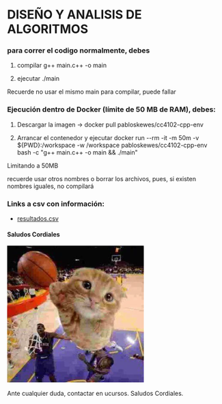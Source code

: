 # DISEÑO Y ANALISIS DE ALGORITMOS

### para correr el codigo normalmente, debes
1) compilar g++ main.c++ -o main

2) ejecutar ./main

Recuerde no usar el mismo main para compilar, puede fallar

### Ejecución dentro de Docker (límite de 50 MB de RAM), debes:

1) Descargar la imagen -> docker pull pabloskewes/cc4102-cpp-env


2) Arrancar el contenedor y ejecutar 
docker run --rm -it -m 50m -v ${PWD}:/workspace -w /workspace pabloskewes/cc4102-cpp-env bash -c "g++ main.c++ -o main && ./main"

Limitando a 50MB 

recuerde usar otros nombres o borrar los archivos, pues, si existen nombres iguales, no compilará


### Links a csv con información:

- [resultados.csv](resultados.csv)

#### Saludos Cordiales
![Gato](images/gatopro.webp)

Ante cualquier duda, contactar en ucursos.
Saludos Cordiales.

